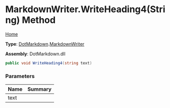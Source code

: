 # MarkdownWriter\.WriteHeading4\(String\) Method

[Home](../../../README.md)

**Type**: [DotMarkdown](../../README.md)\.[MarkdownWriter](../README.md)

**Assembly**: DotMarkdown\.dll

```csharp
public void WriteHeading4(string text)
```

### Parameters

| Name | Summary |
| ---- | ------- |
| text | |

